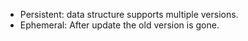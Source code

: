 - Persistent: data structure supports multiple versions.
- Ephemeral: After update the old version is gone.



